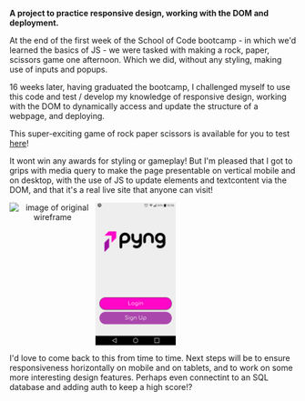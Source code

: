 <strong>A project to practice responsive design, working with the DOM and deployment.</strong>

At the end of the first week of the School of Code bootcamp - in which we'd learned the basics of JS - we were tasked with making a rock, paper, scissors game one afternoon. Which we did, without any styling, making use of inputs and popups.

16 weeks later, having graduated the bootcamp, I challenged myself to use this code and test / develop my knowledge of responsive design, working with the DOM to dynamically access and update the structure of a webpage, and deploying.

This super-exciting game of rock paper scissors is available for you to test <a href="https://rps-mrb.vercel.app/" target="_blank">here</a>! 

It wont win any awards for styling or gameplay! But I'm pleased that I got to grips with media query to make the page presentable on vertical mobile and on desktop, with the use of JS to update elements and textcontent via the DOM, and that it's a real live site that anyone can visit!



<div style=display:flex align="center">
<img src="[https://github.com/CoderMrB/Pyng-UI-challenge/blob/main/assets/wireframe.png](https://github.com/CoderMrB/Rock-paper-scissors/blob/main/images/Laptoplanding.png)" width="30%" height="30%" alt="image of original wireframe"/>
<img src="https://github.com/CoderMrB/Pyng-UI-challenge/blob/main/assets/AppScreenshot.png" width="28%" height="28%" alt="image of UI designed in react native running on LG"/>
</div>

I'd love to come back to this from time to time. Next steps will be to ensure responsiveness horizontally on mobile and on tablets, and to work on some more interesting design features. Perhaps even connectint to an SQL database and adding auth to keep a high score!?
